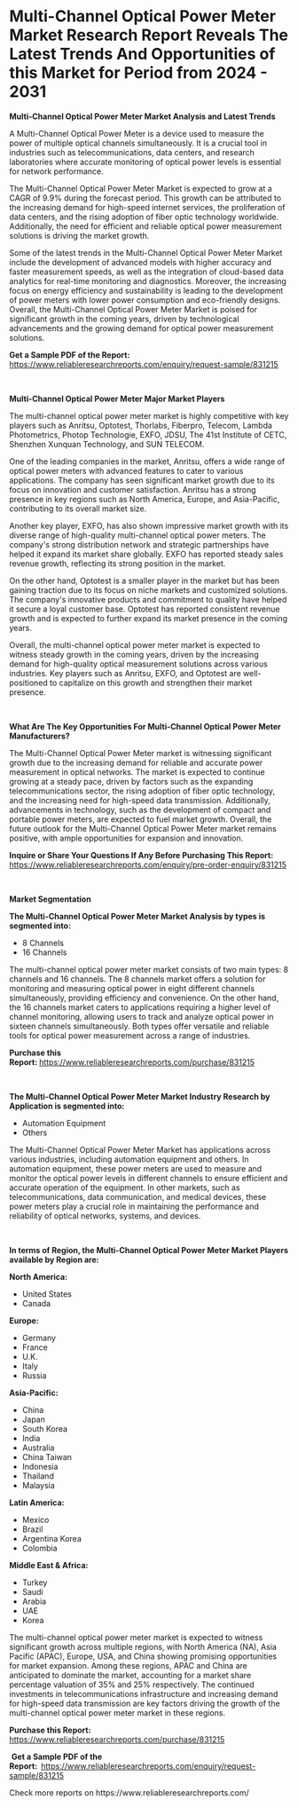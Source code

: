 <p><h1>Multi-Channel Optical Power Meter Market Research Report Reveals The Latest Trends And Opportunities of this Market for Period from 2024 - 2031</h1></p><p><strong>Multi-Channel Optical Power Meter Market Analysis and Latest Trends</strong></p>
<p><p>A Multi-Channel Optical Power Meter is a device used to measure the power of multiple optical channels simultaneously. It is a crucial tool in industries such as telecommunications, data centers, and research laboratories where accurate monitoring of optical power levels is essential for network performance.</p><p>The Multi-Channel Optical Power Meter Market is expected to grow at a CAGR of 9.9% during the forecast period. This growth can be attributed to the increasing demand for high-speed internet services, the proliferation of data centers, and the rising adoption of fiber optic technology worldwide. Additionally, the need for efficient and reliable optical power measurement solutions is driving the market growth.</p><p>Some of the latest trends in the Multi-Channel Optical Power Meter Market include the development of advanced models with higher accuracy and faster measurement speeds, as well as the integration of cloud-based data analytics for real-time monitoring and diagnostics. Moreover, the increasing focus on energy efficiency and sustainability is leading to the development of power meters with lower power consumption and eco-friendly designs. Overall, the Multi-Channel Optical Power Meter Market is poised for significant growth in the coming years, driven by technological advancements and the growing demand for optical power measurement solutions.</p></p>
<p><strong>Get a Sample PDF of the Report:&nbsp;</strong> <a href="https://www.reliableresearchreports.com/enquiry/request-sample/831215">https://www.reliableresearchreports.com/enquiry/request-sample/831215</a></p>
<p>&nbsp;</p>
<p><strong>Multi-Channel Optical Power Meter Major Market Players</strong></p>
<p><p>The multi-channel optical power meter market is highly competitive with key players such as Anritsu, Optotest, Thorlabs, Fiberpro, Telecom, Lambda Photometrics, Photop Technologie, EXFO, JDSU, The 41st Institute of CETC, Shenzhen Xunquan Technology, and SUN TELECOM.</p><p>One of the leading companies in the market, Anritsu, offers a wide range of optical power meters with advanced features to cater to various applications. The company has seen significant market growth due to its focus on innovation and customer satisfaction. Anritsu has a strong presence in key regions such as North America, Europe, and Asia-Pacific, contributing to its overall market size.</p><p>Another key player, EXFO, has also shown impressive market growth with its diverse range of high-quality multi-channel optical power meters. The company's strong distribution network and strategic partnerships have helped it expand its market share globally. EXFO has reported steady sales revenue growth, reflecting its strong position in the market.</p><p>On the other hand, Optotest is a smaller player in the market but has been gaining traction due to its focus on niche markets and customized solutions. The company's innovative products and commitment to quality have helped it secure a loyal customer base. Optotest has reported consistent revenue growth and is expected to further expand its market presence in the coming years.</p><p>Overall, the multi-channel optical power meter market is expected to witness steady growth in the coming years, driven by the increasing demand for high-quality optical measurement solutions across various industries. Key players such as Anritsu, EXFO, and Optotest are well-positioned to capitalize on this growth and strengthen their market presence.</p></p>
<p>&nbsp;</p>
<p><strong>What Are The Key Opportunities For Multi-Channel Optical Power Meter Manufacturers?</strong></p>
<p><p>The Multi-Channel Optical Power Meter market is witnessing significant growth due to the increasing demand for reliable and accurate power measurement in optical networks. The market is expected to continue growing at a steady pace, driven by factors such as the expanding telecommunications sector, the rising adoption of fiber optic technology, and the increasing need for high-speed data transmission. Additionally, advancements in technology, such as the development of compact and portable power meters, are expected to fuel market growth. Overall, the future outlook for the Multi-Channel Optical Power Meter market remains positive, with ample opportunities for expansion and innovation.</p></p>
<p><strong>Inquire or Share Your Questions If Any Before Purchasing This Report:</strong> <a href="https://www.reliableresearchreports.com/enquiry/pre-order-enquiry/831215">https://www.reliableresearchreports.com/enquiry/pre-order-enquiry/831215</a></p>
<p>&nbsp;</p>
<p><strong>Market Segmentation</strong></p>
<p><strong>The Multi-Channel Optical Power Meter Market Analysis by types is segmented into:</strong></p>
<p><ul><li>8 Channels</li><li>16 Channels</li></ul></p>
<p><p>The multi-channel optical power meter market consists of two main types: 8 channels and 16 channels. The 8 channels market offers a solution for monitoring and measuring optical power in eight different channels simultaneously, providing efficiency and convenience. On the other hand, the 16 channels market caters to applications requiring a higher level of channel monitoring, allowing users to track and analyze optical power in sixteen channels simultaneously. Both types offer versatile and reliable tools for optical power measurement across a range of industries.</p></p>
<p><strong>Purchase this Report:&nbsp;</strong><a href="https://www.reliableresearchreports.com/purchase/831215">https://www.reliableresearchreports.com/purchase/831215</a></p>
<p>&nbsp;</p>
<p><strong>The Multi-Channel Optical Power Meter Market Industry Research by Application is segmented into:</strong></p>
<p><ul><li>Automation Equipment</li><li>Others</li></ul></p>
<p><p>The Multi-Channel Optical Power Meter Market has applications across various industries, including automation equipment and others. In automation equipment, these power meters are used to measure and monitor the optical power levels in different channels to ensure efficient and accurate operation of the equipment. In other markets, such as telecommunications, data communication, and medical devices, these power meters play a crucial role in maintaining the performance and reliability of optical networks, systems, and devices.</p></p>
<p>&nbsp;</p>
<p><strong>In terms of Region, the Multi-Channel Optical Power Meter Market Players available by Region are:</strong></p>
<p>
    <p> <strong> North America: </strong>
        <ul>
            <li>United States</li>
            <li>Canada</li>
        </ul>
        </p> 
    <p> <strong> Europe: </strong>
        <ul>
            <li>Germany</li>
            <li>France</li>
            <li>U.K.</li>
            <li>Italy</li>
            <li>Russia</li>
        </ul>
        </p> 
    <p> <strong> Asia-Pacific: </strong>
        <ul>
            <li>China</li>
            <li>Japan</li>
            <li>South Korea</li>
            <li>India</li>
            <li>Australia</li>
            <li>China Taiwan</li>
            <li>Indonesia</li>
            <li>Thailand</li>
            <li>Malaysia</li>
        </ul>
        </p> 
    <p> <strong> Latin America: </strong>
        <ul>
            <li>Mexico</li>
            <li>Brazil</li>
            <li>Argentina Korea</li>
            <li>Colombia</li>
        </ul>
        </p> 
    <p> <strong> Middle East & Africa: </strong>
        <ul>
            <li>Turkey</li>
            <li>Saudi</li>
            <li>Arabia</li>
            <li>UAE</li>
            <li>Korea</li>
        </ul>
    </p>
    </p>
<p><p>The multi-channel optical power meter market is expected to witness significant growth across multiple regions, with North America (NA), Asia Pacific (APAC), Europe, USA, and China showing promising opportunities for market expansion. Among these regions, APAC and China are anticipated to dominate the market, accounting for a market share percentage valuation of 35% and 25% respectively. The continued investments in telecommunications infrastructure and increasing demand for high-speed data transmission are key factors driving the growth of the multi-channel optical power meter market in these regions.</p></p>
<p><strong>Purchase this Report: </strong><a href="https://www.reliableresearchreports.com/purchase/831215">https://www.reliableresearchreports.com/purchase/831215</a></p>
<p>&nbsp;<strong>Get a Sample PDF of the Report:&nbsp;&nbsp;</strong><a href="https://www.reliableresearchreports.com/enquiry/request-sample/831215">https://www.reliableresearchreports.com/enquiry/request-sample/831215</a></p>
<p><strong></strong></p>
<p>Check more reports on https://www.reliableresearchreports.com/</p>